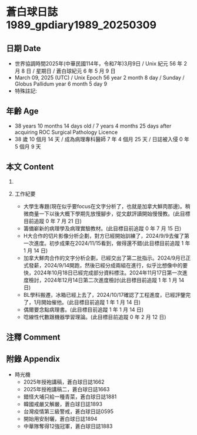 [_metadata_:encoding]: - "utf-8"
[_metadata_:language]: - "zh-Hant-TW"
[_metadata_:fileformat]: - "markdown"
[_metadata_:MIME_type]: - "text/plain"
[_metadata_:markdown_version]: - "commonmark version 0.30"
[_metadata_:markdown_spec]: - "https://spec.commonmark.org/0.30/"

# 蒼白球日誌1989_gpdiary1989_20250309 #

## 日期 Date ##

* 世界協調時間2025年(中華民國114年，令和7年)3月9日 / Unix 紀元 56 年 2 月 8 日 / 星期日 / 蒼白球紀元 6 年 5 月 9 日
* March 09, 2025 (UTC) / Unix Epoch 56 year 2 month 8 day / Sunday / Globus Pallidum year 6 month 5 day 9
* 特殊註記:

## 年齡 Age ##

* 38 years 10 months 14 days old / 7 years 4 months 25 days after acquiring ROC Surgical Pathology Licence
* 38 歲 10 個月 14 天 / 成為病理專科醫師 7 年 4 個月 25 天 / 日誌被入侵 0 年 5 個月 9 天

## 本文 Content ##

1. 

2. 工作紀要

    - 大學生專題(現在似乎要focus在文字分析了，也就是加拿大鮮肉那邊)。稍微商量一下以後大概下學期先放慢腳步，從文獻評讀開始慢慢教。(此目標目前追蹤 0 年 7 月 21 日)
    - 籌備嶄新的病理學及病理實驗教材。(此目標目前追蹤 0 年 7 月 15 日)
    - H大合作的切片影像分析企劃，對方已經開始訓練了，2024/9/9去催了第一次進度。初步成果在2024/11/15看到，做得還不錯(此目標目前追蹤 1 年 1 月 14 日)
    - 加拿大鮮肉合作的文字分析企劃，已經交出了第二批指示。2024/9月已正式發薪，2024/9/14開跑，然後已經分成兩組在進行，似乎比想像中的要快，2024年10月18日已經完成部分資料標注。2024年11月17日第一次進度檢討，2024年12月14日第二次進度檢討(此目標目前追蹤 1 年 1 月 14 日)
    - BL學科搬遷，冰箱已經上去了，2024/10/17確認了工程進度，已經評鑒完了，1月開始催他。(此目標目前追蹤 1 年 1 月 14 日)
    - 偶爾要念點病理書。(此目標目前追蹤 1 年 1 月 14 日)
    - 唸線性代數跟機器學習理論。(此目標目前追蹤 0 年 2 月 12 日)

## 注釋 Comment ##


## 附錄 Appendix ##

* 時光機
    - 2025年授袍講稿，蒼白球日誌1662
    - 2025年授袍講稿二，蒼白球日誌1663
    - 錯怪大埔只給一種青菜，蒼白球日誌1881
    - 韓國戒嚴又解嚴，蒼白球日誌1893
    - 台灣疫情第三級警戒，蒼白球日誌0595
    - 開始用安耐曬，蒼白球日誌1894
    - 中華隊奪得12強冠軍，蒼白球日誌1883
